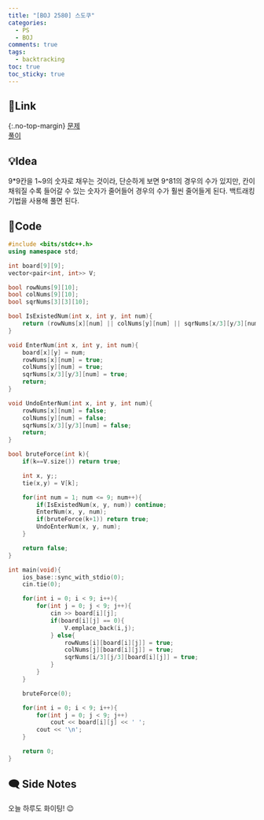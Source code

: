 ```yaml
---
title: "[BOJ 2580] 스도쿠"
categories:
  - PS
  - BOJ
comments: true
tags:
  - backtracking
toc: true
toc_sticky: true
---
```

## 🔗Link
{:.no-top-margin}
[문제](https://boj.kr/2580)  
[풀이](https://github.com/La-Coruna/PS/blob/main/baekjoon/2580.cpp)  
## 💡Idea
9\*9칸을 1~9의 숫자로 채우는 것이라, 단순하게 보면 9^81의 경우의 수가 있지만, 칸이 채워질 수록 들어갈 수 있는 숫자가 줄어들어 경우의 수가 훨씬 줄어들게 된다. 백트래킹 기법을 사용해 풀면 된다.

## 🔑Code
```c++
#include <bits/stdc++.h>
using namespace std;

int board[9][9];
vector<pair<int, int>> V;

bool rowNums[9][10];
bool colNums[9][10];
bool sqrNums[3][3][10];

bool IsExistedNum(int x, int y, int num){
    return (rowNums[x][num] || colNums[y][num] || sqrNums[x/3][y/3][num]);
}

void EnterNum(int x, int y, int num){
    board[x][y] = num;
    rowNums[x][num] = true;
    colNums[y][num] = true;
    sqrNums[x/3][y/3][num] = true;
    return;
}

void UndoEnterNum(int x, int y, int num){
    rowNums[x][num] = false;
    colNums[y][num] = false;
    sqrNums[x/3][y/3][num] = false;
    return;
}

bool bruteForce(int k){
    if(k==V.size()) return true;

    int x, y;;
    tie(x,y) = V[k];

    for(int num = 1; num <= 9; num++){
        if(IsExistedNum(x, y, num)) continue;
        EnterNum(x, y, num);
        if(bruteForce(k+1)) return true;
        UndoEnterNum(x, y, num);
    }

    return false;
}

int main(void){
    ios_base::sync_with_stdio(0);
    cin.tie(0);

    for(int i = 0; i < 9; i++){
        for(int j = 0; j < 9; j++){
            cin >> board[i][j];
            if(board[i][j] == 0){
                V.emplace_back(i,j);
            } else{
                rowNums[i][board[i][j]] = true;
                colNums[j][board[i][j]] = true;
                sqrNums[i/3][j/3][board[i][j]] = true;
            }
        }
    }

    bruteForce(0);

    for(int i = 0; i < 9; i++){
        for(int j = 0; j < 9; j++)
            cout << board[i][j] << ' ';
        cout << '\n';
    }

    return 0;
}
```

## 🗨️ Side Notes
오늘 하루도 화이팅! 😉